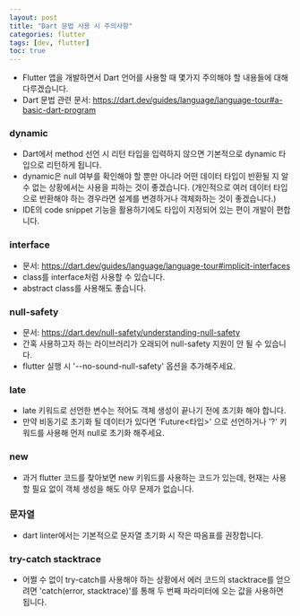 ```yaml
---
layout: post
title: "Dart 문법 사용 시 주의사항"
categories: flutter
tags: [dev, flutter]
toc: true
---
```


- Flutter 앱을 개발하면서 Dart 언어를 사용할 때 몇가지 주의해야 할 내용들에 대해 다루겠습니다.
- Dart 문법 관련 문서: https://dart.dev/guides/language/language-tour#a-basic-dart-program

### dynamic
- Dart에서 method 선언 시 리턴 타입을 입력하지 않으면 기본적으로 dynamic 타입으로 리턴하게 됩니다.
- dynamic은 null 여부를 확인해야 할 뿐만 아니라 어떤 데이터 타입이 반환될 지 알 수 없는 상황에서는 사용을 피하는 것이 좋겠습니다.
  (개인적으로 여러 데이터 타입으로 반환해야 하는 경우라면 설계를 변경하거나 객체화하는 것이 좋겠습니다.)
- IDE의 code snippet 기능을 활용하기에도 타입이 지정되어 있는 편이 개발이 편합니다.

### interface
- 문서: https://dart.dev/guides/language/language-tour#implicit-interfaces
- class를 interface처럼 사용할 수 있습니다.
- abstract class를 사용해도 좋습니다.

### null-safety
- 문서: https://dart.dev/null-safety/understanding-null-safety
- 간혹 사용하고자 하는 라이브러리가 오래되어 null-safety 지원이 안 될 수 있습니다.
- flutter 실행 시 '--no-sound-null-safety' 옵션을 추가해주세요.

### late
- late 키워드로 선언한 변수는 적어도 객체 생성이 끝나기 전에 초기화 해야 합니다.
- 만약 비동기로 초기화 될 데이터가 있다면 'Future<타입>' 으로 선언하거나 '?' 키워드를 사용해 먼저 null로 초기화 해주세요.

### new
- 과거 flutter 코드를 찾아보면 new 키워드를 사용하는 코드가 있는데, 현재는 사용할 필요 없이 객체 생성을 해도 아무 문제가 없습니다.

### 문자열
- dart linter에서는 기본적으로 문자열 초기화 시 작은 따옴표를 권장합니다.

### try-catch stacktrace
- 어쩔 수 없이 try-catch를 사용해야 하는 상황에서 에러 코드의 stacktrace를 얻으려면 'catch(error, stacktrace)'를 통해 두 번째 파라미터에 오는 값을 사용하면 됩니다.
